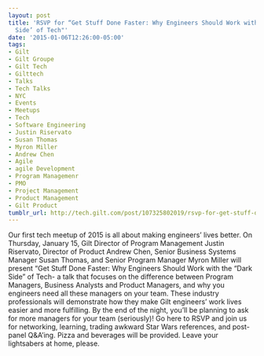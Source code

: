```yaml
---
layout: post
title: 'RSVP for “Get Stuff Done Faster: Why Engineers Should Work with the ‘Dark
  Side’ of Tech"'
date: '2015-01-06T12:26:00-05:00'
tags:
- Gilt
- Gilt Groupe
- Gilt Tech
- Gilttech
- Talks
- Tech Talks
- NYC
- Events
- Meetups
- Tech
- Software Engineering
- Justin Riservato
- Susan Thomas
- Myron Miller
- Andrew Chen
- Agile
- agile Development
- Program Managemenr
- PMO
- Project Management
- Product Management
- Gilt Product
tumblr_url: http://tech.gilt.com/post/107325802019/rsvp-for-get-stuff-done-faster-why-engineers
---
```


Our first tech meetup of 2015 is all about making engineers’ lives better. On Thursday, January 15, Gilt Director of Program Management Justin Riservato, Director of Product Andrew Chen, Senior Business Systems Manager Susan Thomas, and Senior Program Manager Myron Miller will present “Get Stuff Done Faster: Why Engineers Should Work with the “Dark Side” of Tech- a talk that focuses on the difference between Program Managers, Business Analysts and Product Managers, and why you engineers need all these managers on your team. These industry professionals will demonstrate how they make Gilt engineers’ work lives easier and more fulfilling. By the end of the night, you’ll be planning to ask for more managers for your team (seriously)!
Go here to RSVP and join us for networking, learning, trading awkward Star Wars references, and post-panel Q&A’ing. Pizza and beverages will be provided. Leave your lightsabers at home, please.
 
